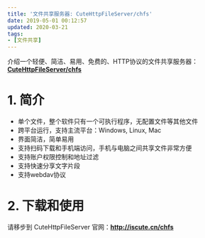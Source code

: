 ```yaml
---
title: '文件共享服务器: CuteHttpFileServer/chfs'
date: 2019-05-01 00:12:57
updated: 2020-03-21
tags:
- [文件共享]
---
```


介绍一个轻便、简洁、易用、免费的、HTTP协议的文件共享服务器：**[CuteHttpFileServer/chfs](http://iscute.cn/chfs)**

# 1. 简介
- 单个文件，整个软件只有一个可执行程序，无配置文件等其他文件
- 跨平台运行，支持主流平台：Windows, Linux, Mac
- 界面简洁，简单易用
- 支持扫码下载和手机端访问，手机与电脑之间共享文件非常方便
- 支持账户权限控制和地址过滤
- 支持快速分享文字片段
- 支持webdav协议

# 2. 下载和使用
请移步到 CuteHttpFileServer 官网：**http://iscute.cn/chfs**
